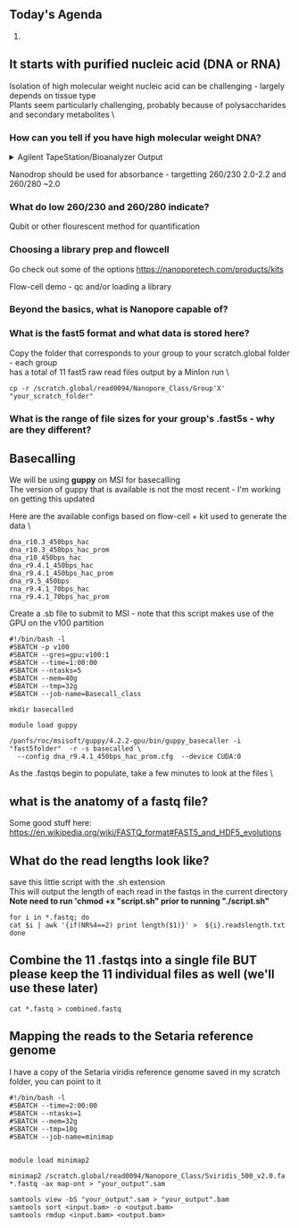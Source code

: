 ## Today's Agenda
1.  


## It starts with purified nucleic acid (DNA or RNA)
Isolation of high molecular weight nucleic acid can be challenging - largely depends on tissue type \
Plants seem particularly challenging, probably because of polysaccharides and secondary metabolites \

### How can you tell if you have high molecular weight DNA?

<details>
  <summary>Agilent TapeStation/Bioanalyzer Output</summary>
<img width="276" alt="image" src="https://user-images.githubusercontent.com/43852873/218581783-36197ece-baff-4a4e-afe9-5a1cf123ca2d.png">
</details>
  
  
Nanodrop should be used for absorbance - targetting 260/230 2.0-2.2 and 260/280 ~2.0
### What do low 260/230 and 260/280 indicate?

Qubit or other flourescent method for quantification

### Choosing a library prep and flowcell
Go check out some of the options https://nanoporetech.com/products/kits

Flow-cell demo - qc and/or loading a library

### Beyond the basics, what is Nanopore capable of?


### What is the fast5 format and what data is stored here?

Copy the folder that corresponds to your group to your scratch.global folder - each group \
has a total of 11 fast5 raw read files output by a MinIon run \

````
cp -r /scratch.global/read0094/Nanopore_Class/Group'X' "your_scratch_folder"
````

### What is the range of file sizes for your group's .fast5s - why are they different?

## Basecalling
We will be using **guppy** on MSI for basecalling \
The version of guppy that is available is not the most recent - I'm working on getting this updated

Here are the available configs based on flow-cell + kit used to generate the data \
`````
dna_r10.3_450bps_hac
dna_r10.3_450bps_hac_prom
dna_r10_450bps_hac
dna_r9.4.1_450bps_hac
dna_r9.4.1_450bps_hac_prom
dna_r9.5_450bps
rna_r9.4.1_70bps_hac
rna_r9.4.1_70bps_hac_prom
`````

Create a .sb file to submit to MSI - note that this script makes use of the GPU on the v100 partition
`````
#!/bin/bash -l
#SBATCH -p v100                                             
#SBATCH --gres=gpu:v100:1
#SBATCH --time=1:00:00
#SBATCH --ntasks=5
#SBATCH --mem=40g
#SBATCH --tmp=32g
#SBATCH --job-name=Basecall_class

mkdir basecalled

module load guppy

/panfs/roc/msisoft/guppy/4.2.2-gpu/bin/guppy_basecaller -i "fast5folder"  -r -s basecalled \
  --config dna_r9.4.1_450bps_hac_prom.cfg  --device CUDA:0
`````

As the .fastqs begin to populate, take a few minutes to look at the files \
## what is the anatomy of a fastq file?
Some good stuff here: https://en.wikipedia.org/wiki/FASTQ_format#FAST5_and_HDF5_evolutions


## What do the read lengths look like?
save this little script with the .sh extension \
This will output the length of each read in the fastqs in the current directory\
**Note need to run 'chmod +x "script.sh" prior to running "./script.sh"**
`````
for i in *.fastq; do
cat $i | awk '{if(NR%4==2) print length($1)}' >  ${i}.readslength.txt
done
`````

## Combine the 11 .fastqs into a single file BUT please keep the 11 individual files as well (we'll use these later)
`````
cat *.fastq > combined.fastq
`````


## Mapping the reads to the Setaria reference genome
I have a copy of the Setaria viridis reference genome saved in my scratch folder, you can point to it 

`````
#!/bin/bash -l
#SBATCH --time=2:00:00
#SBATCH --ntasks=1
#SBATCH --mem=32g
#SBATCH --tmp=10g
#SBATCH --job-name=minimap


module load minimap2

minimap2 /scratch.global/read0094/Nanopore_Class/Sviridis_500_v2.0.fa  *.fastq -ax map-ont > "your_output".sam

samtools view -bS "your_output".sam > "your_output".bam
samtools sort <input.bam> -o <output.bam>
samtools rmdup <input.bam> <output.bam>
`````

